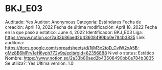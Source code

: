# BKJ_E03

Auditado: Yes
Auditor: Anonymous
Categoría: Estándares
Fecha de creación: April 18, 2022
Fecha de última modificación: April 18, 2022
Fecha en la que pasó a estático: June 4, 2022
Identificador: BKJ_E03
Liga: https://www.notion.so/2a33b86aed2b43608490bb0e784b3835 
Link auditoría: https://docs.google.com/spreadsheets/d/1ijM3c2toD_CvIW2xA5B-gMz8B6MFrv1eH6yph772y9s/edit#gid=82356888
Nivel o status: Estático
Nombre: https://www.notion.so/2a33b86aed2b43608490bb0e784b3835 
Se utiliza?: Yes
Última versión: 1.0